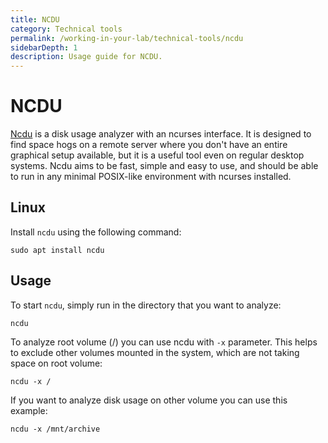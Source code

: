```yaml
---
title: NCDU
category: Technical tools
permalink: /working-in-your-lab/technical-tools/ncdu
sidebarDepth: 1
description: Usage guide for NCDU.
---
```


# NCDU

[Ncdu](https://dev.yorhel.nl/ncdu/man) is a disk usage analyzer with an ncurses interface. It is designed to find space hogs on a remote server where you don't have an entire graphical setup available, but it is a useful tool even on regular desktop systems. Ncdu aims to be fast, simple and easy to use, and should be able to run in any minimal POSIX-like environment with ncurses installed.

## Linux

Install `ncdu` using the following command:

```
sudo apt install ncdu
```

## Usage

To start `ncdu`, simply run in the directory that you want to analyze:

```
ncdu
```

To analyze root volume (/) you can use ncdu with `-x` parameter. This helps to exclude other volumes mounted in the system, which are not taking space on root volume:
```
ncdu -x /
```

If you want to analyze disk usage on other volume you can use this example:
```
ncdu -x /mnt/archive
```
